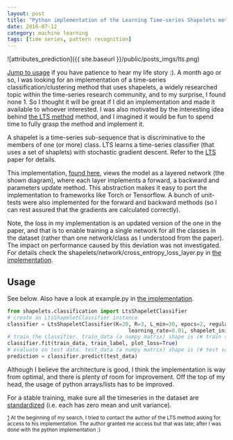 ```yaml
---
layout: post
title: "Python implementation of the Learning Time-series Shapelets method (LTS)"
date: 2016-07-12
category: machine learning
tags: [time series, pattern recognition]
---
```

![attributes_prediction]({{ site.baseurl }}/public/posts_imgs/lts.png)

[Jump to usage](#usage) if you have patience to hear my life story :). A month ago or so, I was looking for an implementation of a time-series classification/clustering method that uses shapelets, a widely researched topic within the time-series research community, and to my surprise, I found none <a name="found">1</a>. So I thought it will be great if I did an implementation and made it available to whoever interested. I was also motivated by the interesting idea behind [the LTS method](http://www.ismll.uni-hildesheim.de/pub/pdfs/grabocka2014e-kdd.pdf) method, and I imagined it would be fun to spend time to fully grasp the method and implement it.

A shapelet is a time-series sub-sequence that is discriminative to the members of one (or more) class. LTS learns a time-series classifier (that uses a set of shaplets) with stochastic gradient descent. Refer to the [LTS](http://www.ismll.uni-hildesheim.de/pub/pdfs/grabocka2014e-kdd.pdf) paper for details.

This implementation, [found here](https://github.com/mohaseeb/shaplets-python), views the model as a layered network (the shown diagram), where each layer implements a forward, a backward and parameters update method. This abstraction makes it easy to port the implementation to frameworks like Torch or Tensorflow. A bunch of unit-tests were also implemented for the forward and backward methods (so I can rest assured that the gradients are calculated correctly).

Note, the loss in my implementation is an updated version of the one in the paper, and that is to enable training a single network for all the classes in the dataset (rather than one network/class as I understood from the paper). The impact on performance caused by this deviation was not investigated. For details check the shapelets/network/cross_entropy_loss_layer.py in [the implementation](https://github.com/mohaseeb/shaplets-python).

## Usage ##
See below. Also have a look at example.py in [the implementation](https://github.com/mohaseeb/shaplets-python).

```python
from shapelets.classification import LtsShapeletClassifier
# create an LtsShapeletClassifier instance
classifier = LtsShapeletClassifier(K=20, R=3, L_min=30, epocs=2, regularization_parameter=0.01,
                                       learning_rate=0.01, shapelet_initialization='segments_centroids')
# train the classifier. train_data (a numpy matrix) shape is (# train samples X time-series length), train_label (a numpy matrix) is (# train samples X 1). 
classifier.fit(train_data, train_label, plot_loss=True)
# evaluate on test data. test_data (a numpy matrix) shape is (# test samples X time-series length)
prediction = classifier.predict(test_data)
```

Although I believe the architecture is good, I think the implementation is way from optimal, and there is plenty of room for improvement. Off the top of my head, the usage of python arrays/lists has to be improved.

For a stable training, make sure all the timeseries in the dataset are [standardized](https://en.wikipedia.org/wiki/Feature_scaling#Standardization) (i.e. each has zero mean and unit variance). 


<sup>[1](#found) At the beginning of my search, I tried to contact the author of the LTS method asking for access to his implementation. The author granted me access but that was late; after I was done with the python implementation :)</sup>